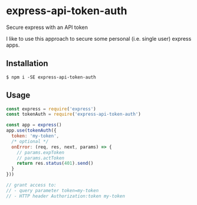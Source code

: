 # express-api-token-auth

Secure express with an API token

I like to use this approach to secure some personal (i.e. single user) express apps.

## Installation

```shell
$ npm i -SE express-api-token-auth
```

## Usage

```javascript
const express = require('express')
const tokenAuth = require('express-api-token-auth')

const app = express()
app.use(tokenAuth({
  token: 'my-token',
  /* optional */
  onError: (req, res, next, params) => {
    // params.expToken
    // params.actToken
    return res.status(401).send()
  }
}))

// grant access to:
// - query parameter token=my-token
// - HTTP header Authorization:token my-token
```
